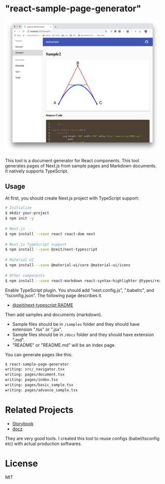 # "react-sample-page-generator"

![Screenshot](https://raw.githubusercontent.com/shibukawa/react-sample-page-generator/master/screenshot/screenshot.png "Screenshot")

This tool is a document generator for React components. This tool generates pages of Next.js from sample pages and Markdown documents. It natively supports TypeScript.

## Usage

At first, you should create Next.js project with TypeScript support:

```sh
# Initialize
$ mkdir your-project
$ npm init -y

# Next.js
$ npm install --save react react-dom next

# Next.js TypeScript support
$ npm install --save @zeit/next-typescript

# Material UI
$ npm install --save @material-ui/core @material-ui/icons

# Other components
$ npm install --save react-markdown react-syntax-highlighter @types/react-syntax-highlighter
```

Enable TypeScript plugin. You should add "next.config.js", ".babelrc", and "tsconfig.json". The following page describes it.

* [@zeit/next-typescript RADME](https://github.com/zeit/next-plugins/tree/master/packages/next-typescript)

Then add samples and documents (markdown).

* Sample files should be in ``/samples`` folder and they should have extension ".tsx" or ".jsx".
* Sample files should be in ``/docs`` folder and they should have extension ".md".
* "README" or "README.md" will be an index page.

You can generate pages like this:

```sh
$ react-sample-page-generator
writing: src/_navigator.tsx
writing: pages/document.tsx
writing: pages/index.tsx
writing: pages/basic_sample.tsx
writing: pages/advance_sample.tsx
```

# Related Projects

* [Storybook](https://storybook.js.org/)
* [docz](https://www.docz.site/)

They are very good tools. I created this tool to reuse configs (babel/tsconfig etc) with actual production softwares.

# License

MIT
